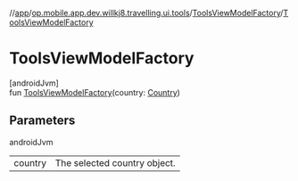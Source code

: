//[app](../../../index.md)/[op.mobile.app.dev.willkj8.travelling.ui.tools](../index.md)/[ToolsViewModelFactory](index.md)/[ToolsViewModelFactory](-tools-view-model-factory.md)

# ToolsViewModelFactory

[androidJvm]\
fun [ToolsViewModelFactory](-tools-view-model-factory.md)(country: [Country](../../op.mobile.app.dev.willkj8.travelling.model/-country/index.md))

## Parameters

androidJvm

| | |
|---|---|
| country | The selected country object. |

